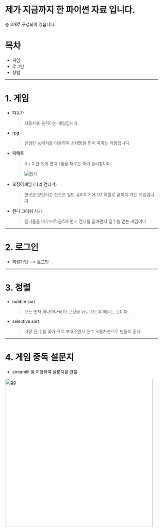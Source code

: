 # 제가 지금까지 한 파이썬 자료 입니다.


총 3개로 구성되어 있습니다.

# 목차

* 게임
* 로그인
* 정렬

---------
# 1. 게임

* 자동차   
    > 자동차를 움직이는 게임입니다.

* rpg   
    > 렌덤한 능력치를 이용하여 상대방을 먼저 죽이는 게임입니다.

* 틱택토   
    > 3 x 3 칸 위에 먼저 1줄을 채우는 쪽이 승리합니다.
    
    > ![캡처](https://user-images.githubusercontent.com/88918803/144695754-c7d24ad1-cadc-467b-b610-59d487096525.PNG)

* 오징어게임 (다리 건너기)   
    > 한곳은 방탄이고 한곳은 일반 유리이기에 1/2 확률로 끝까지 가는 게임입니다

* 캔디 크러쉬 사가
    > 캔디들을 마우스로 움직이면서 캔디를 없애면서 점수를 얻는 게임이다

------------
# 2. 로그인   

* 회원가입 --> 로그인

----------
# 3. 정렬

* bubble sort
    > 모든 숫자 하나하나씩 더 큰것을 뒤로 가도록 해주는 것이다.

* selective sort
    > 가장 큰 수를 찾아 뒤로 보내주면서 큰수 오름차순으로 만들어 준다.

-----------
# 4. 게임 중독 설문지

* streamlit 을 이용하여 설문지를 만듬
    
<img width="487" alt="gg" src="https://user-images.githubusercontent.com/88918803/156861915-02629bee-0ad6-44af-b3b7-4caca05f8a9f.png">


